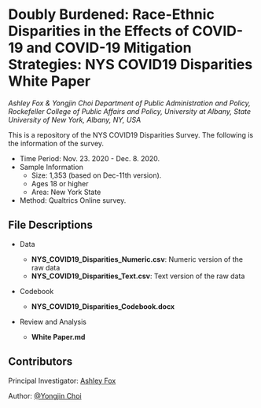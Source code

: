 # Doubly Burdened: Race-Ethnic Disparities in the Effects of COVID-19 and COVID-19 Mitigation Strategies: NYS COVID19 Disparities White Paper

_Ashley Fox & Yongjin Choi_
_Department of Public Administration and Policy, Rockefeller College of Public Affairs and Policy, University at Albany, State University of New York, Albany, NY, USA_

This is a repository of the NYS COVID19 Disparities Survey. The following is the information of the survey.
* Time Period: Nov. 23. 2020 - Dec. 8. 2020.
* Sample Information
  * Size: 1,353 (based on Dec-11th version).
  * Ages 18 or higher
  * Area: New York State
* Method: Qualtrics Online survey.

## File Descriptions

* Data
  - **NYS_COVID19_Disparities_Numeric.csv**: Numeric version of the raw data
  - **NYS_COVID19_Disparities_Text.csv**: Text version of the raw data

* Codebook
  - **NYS_COVID19_Disparities_Codebook.docx**

* Review and Analysis
  - **White Paper.md**


## Contributors
Principal Investigator: [Ashley Fox](https://twitter.com/ashfoxly)

Author: [@Yongjin Choi](https://twitter.com/TheYongjinChoi)

